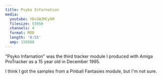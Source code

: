 ```yaml
---
title: Psyko Infarnation
media:
  youtube: YDvSWJMCyhM
  filesize: 53950
  channels: 4
  format: MOD
  length: '0:55'
  amp: 159588
---
```


"Psyko Infarnation" was the third tracker module I produced with Amiga
ProTracker as a 15 year old in December 1995.

I think I got the samples from a Pinball Fantasies module, but I'm not sure.
